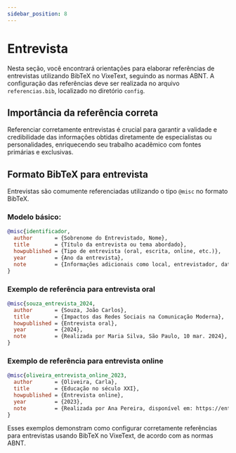 ```yaml
---
sidebar_position: 8
---
```


# Entrevista

Nesta seção, você encontrará orientações para elaborar referências de entrevistas utilizando BibTeX no VixeText, seguindo as normas ABNT. A configuração das referências deve ser realizada no arquivo `referencias.bib`, localizado no diretório `config`.

## Importância da referência correta

Referenciar corretamente entrevistas é crucial para garantir a validade e credibilidade das informações obtidas diretamente de especialistas ou personalidades, enriquecendo seu trabalho acadêmico com fontes primárias e exclusivas.

## Formato BibTeX para entrevista

Entrevistas são comumente referenciadas utilizando o tipo `@misc` no formato BibTeX.

### Modelo básico:

```bibtex
@misc{identificador,
  author       = {Sobrenome do Entrevistado, Nome},
  title        = {Título da entrevista ou tema abordado},
  howpublished = {Tipo de entrevista (oral, escrita, online, etc.)},
  year         = {Ano da entrevista},
  note         = {Informações adicionais como local, entrevistador, data exata},
}
```

### Exemplo de referência para entrevista oral

```bibtex
@misc{souza_entrevista_2024,
  author       = {Souza, João Carlos},
  title        = {Impactos das Redes Sociais na Comunicação Moderna},
  howpublished = {Entrevista oral},
  year         = {2024},
  note         = {Realizada por Maria Silva, São Paulo, 10 mar. 2024},
}
```

### Exemplo de referência para entrevista online

```bibtex
@misc{oliveira_entrevista_online_2023,
  author       = {Oliveira, Carla},
  title        = {Educação no século XXI},
  howpublished = {Entrevista online},
  year         = {2023},
  note         = {Realizada por Ana Pereira, disponível em: https://entrevistas.com.br/carla-oliveira, acesso em: 05 abr. 2024},
}
```

Esses exemplos demonstram como configurar corretamente referências para entrevistas usando BibTeX no VixeText, de acordo com as normas ABNT.
